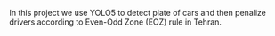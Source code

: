 In this project we use YOLO5 to detect plate of cars and then penalize drivers according to Even-Odd Zone (EOZ) rule in Tehran.
